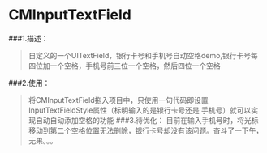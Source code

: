 # CMInputTextField

###1.描述：
>自定义的一个UITextField，银行卡号和手机号自动空格demo,银行卡号每四位加一个空格，手机号前三位一个空格，然后四位一个空格

###2.使用：
>将CMInputTextField拖入项目中，只使用一句代码即设置InputTextFieldStyle属性（标明输入的是银行卡号还是
手机号）就可以实现自动自动添加空格的功能
###3.待优化：
>目前在输入手机号时，将光标移动到第二个空格位置无法删除，银行卡号却没有该问题。奋斗了一下午，无果。。。